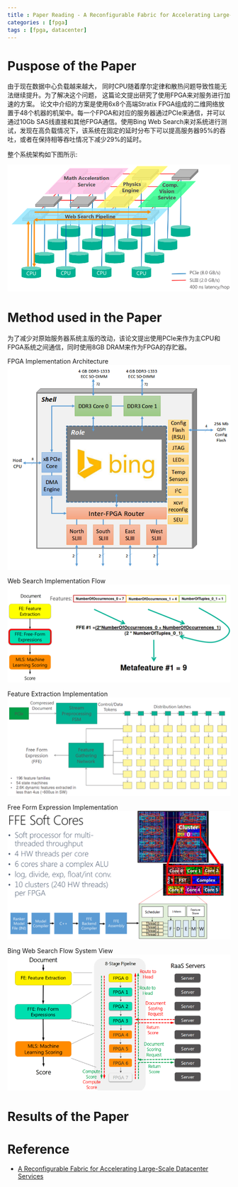 ```yaml
---
title : Paper Reading - A Reconfigurable Fabric for Accelerating Large-Scale Datacenter Services
categories : [fpga]
tags : [fpga, datacenter]
---
```


# Puspose of the Paper

由于现在数据中心负载越来越大，
同时CPU随着摩尔定律和散热问题导致性能无法继续提升。为了解决这个问题，
这篇论文提出研究了使用FPGA来对服务进行加速的方案。
论文中介绍的方案是使用6x8个高端Stratix FPGA组成的二维网络放置于48个机器的机架中。每一个FPGA和对应的服务器通过PCIe来通信，并可以通过10Gb SAS线直接和其他FPGA通信。使用Bing Web Search来对系统进行测试，发现在高负载情况下，该系统在固定的延时分布下可以提高服务器95%的吞吐，或者在保持相等吞吐情况下减少29%的延时。

整个系统架构如下图所示:

![fpga overview](/assets/images/00_fpga_overview.png)


# Method used in the Paper

为了减少对原始服务器系统主版的改动，该论文提出使用PCIe来作为主CPU和FPGA系统之间通信，同时使用8GB
DRAM来作为FPGA的存贮器。

FPGA Implementation Architecture
![fpga arch](/assets/images/03_fpga_arch.png)

Web Search Implementation Flow
![fpga fe](/assets/images/05_fpga_Web_Search.png)

Feature Extraction Implementation
![fpga fe](/assets/images/02_fpga_fe.png)

Free Form Expression Implementation
![fpga fe](/assets/images/04_fpga_ffe.png)

Bing Web Search Flow System View
![fpga flow](/assets/images/01_fpga_flow.png)

# Results of the Paper

# Reference

* [A Reconfigurable Fabric for Accelerating Large-Scale Datacenter Services](https://www.microsoft.com/en-us/research/wp-content/uploads/2016/02/Catapult_ISCA_2014.pdf)
